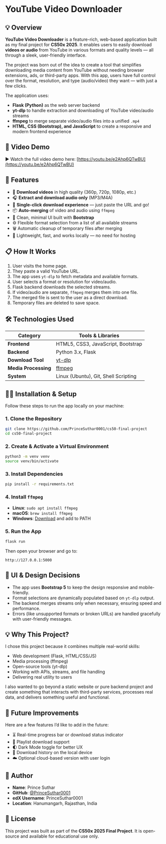 # YouTube Video Downloader

## 💡 Overview

**YouTube Video Downloader** is a feature-rich, web-based application built as my final project for **CS50x 2025**. It enables users to easily download **videos or audio** from YouTube in various formats and quality levels — all through a sleek, user-friendly interface.

The project was born out of the idea to create a tool that simplifies downloading media content from YouTube without needing browser extensions, ads, or third-party apps. With this app, users have full control over the format, resolution, and type (audio/video) they want — with just a few clicks.

The application uses:
- **Flask (Python)** as the web server backend
- **yt-dlp** to handle extraction and downloading of YouTube video/audio streams
- **ffmpeg** to merge separate video/audio files into a unified `.mp4`
- **HTML, CSS (Bootstrap), and JavaScript** to create a responsive and modern frontend experience

## 🎥 Video Demo

▶️ Watch the full video demo here: [https://youtu.be/e2Ahp6QTwBU](https://youtu.be/e2Ahp6QTwBU)

## 🚀 Features

- 🎯 **Download videos** in high quality (360p, 720p, 1080p, etc.)
- 🎧 **Extract and download audio only** (MP3/M4A)
- 🔗 **Single-click download experience** — just paste the URL and go!
- 📦 **Auto-merging** of video and audio using `ffmpeg`
- 🧼 Clean, minimal UI built with **Bootstrap**
- ⚙️ Flexible format selection from a list of all available streams
- 🗑️ Automatic cleanup of temporary files after merging
- 🧪 Lightweight, fast, and works locally — no need for hosting

## 📋 How It Works

1. User visits the home page.
2. They paste a valid YouTube URL.
3. The app uses `yt-dlp` to fetch metadata and available formats.
4. User selects a format or resolution for video/audio.
5. Flask backend downloads the selected streams.
6. If video/audio are separate, `ffmpeg` merges them into one file.
7. The merged file is sent to the user as a direct download.
8. Temporary files are deleted to save space.

## 🛠️ Technologies Used

| Category         | Tools & Libraries                     |
|------------------|----------------------------------------|
| **Frontend**     | HTML5, CSS3, JavaScript, Bootstrap     |
| **Backend**      | Python 3.x, Flask                      |
| **Download Tool**| [yt-dlp](https://github.com/yt-dlp/yt-dlp) |
| **Media Processing** | [ffmpeg](https://ffmpeg.org/)         |
| **System**       | Linux (Ubuntu), Git, Shell Scripting   |

## 🧑‍💻 Installation & Setup

Follow these steps to run the app locally on your machine:

### 1. Clone the Repository
```bash
git clone https://github.com/PrinceSuthar0001/cs50-final-project
cd cs50-final-project
```

### 2. Create & Activate a Virtual Environment
```bash
python3 -m venv venv
source venv/bin/activate
```

### 3. Install Dependencies
```bash
pip install -r requirements.txt
```

### 4. Install `ffmpeg`
- **Linux**: `sudo apt install ffmpeg`
- **macOS**: `brew install ffmpeg`
- **Windows**: [Download](https://ffmpeg.org/download.html) and add to PATH

### 5. Run the App
```bash
flask run
```

Then open your browser and go to:
```
http://127.0.0.1:5000
```

## 🎨 UI & Design Decisions

- The app uses **Bootstrap 5** to keep the design responsive and mobile-friendly.
- Format selections are dynamically populated based on `yt-dlp` output.
- The backend merges streams only when necessary, ensuring speed and performance.
- Errors (like unsupported formats or broken URLs) are handled gracefully with user-friendly messages.

## 💡 Why This Project?

I chose this project because it combines multiple real-world skills:

- Web development (Flask, HTML/CSS/JS)
- Media processing (ffmpeg)
- Open-source tools (yt-dlp)
- Working with APIs, streams, and file handling
- Delivering real utility to users

I also wanted to go beyond a static website or pure backend project and create something that interacts with third-party services, processes real data, and delivers something useful and functional.

## 🔄 Future Improvements

Here are a few features I’d like to add in the future:

- ⏳ Real-time progress bar or download status indicator
- 🧩 Playlist download support
- 🌓 Dark Mode toggle for better UX
- 🔁 Download history on the local device
- ☁️ Optional cloud-based version with user login

## 🙋 Author

- **Name**: Prince Suthar  
- **GitHub**: [@PrinceSuthar0001](https://github.com/PrinceSuthar0001)  
- **edX Username**: PrinceSuthar0001  
- **Location**: Hanumangarh, Rajasthan, India  

## 📄 License

This project was built as part of the **CS50x 2025 Final Project**. It is open-source and available for educational use only.
